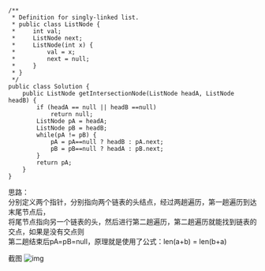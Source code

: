 ```
/**
 * Definition for singly-linked list.
 * public class ListNode {
 *     int val;
 *     ListNode next;
 *     ListNode(int x) {
 *         val = x;
 *         next = null;
 *     }
 * }
 */
public class Solution {
    public ListNode getIntersectionNode(ListNode headA, ListNode headB) {
        if (headA == null || headB ==null)
            return null;
        ListNode pA = headA;
        ListNode pB = headB;
        while(pA != pB) {
            pA = pA==null ? headB : pA.next;
            pB = pB==null ? headA : pB.next;
        }
        return pA;
    }
}
```

思路：<br/>
分别定义两个指针，分别指向两个链表的头结点，经过两趟遍历，第一趟遍历到达末尾节点后，<br/>
将尾节点指向另一个链表的头，然后进行第二趟遍历，第二趟遍历就能找到链表的交点，如果是没有交点则<br/>
第二趟结束后pA=pB=null，原理就是使用了公式：len(a+b) = len(b+a)<br/>

截图
![img]()

